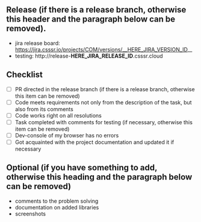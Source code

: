 ## Release (if there is a release branch, otherwise this header and the paragraph below can be removed).
* jira release board: https://jira.csssr.io/projects/COM/versions/__HERE_JIRA_VERSION_ID__
* testing: http://release-__HERE_JIRA_RELEASE_ID__.csssr.cloud

## Checklist
- [ ] PR directed in the release branch (if there is a release branch, otherwise this item can be removed)
- [ ] Code meets requirements not only from the description of the task, but also from its comments
- [ ] Code works right on all resolutions
- [ ] Task completed with comments for testing (if necessary, otherwise this item can be removed)
- [ ] Dev-console of my browser has no errors
- [ ] Got acquainted with the project documentation and updated it if necessary

## Optional (if you have something to add, otherwise this heading and the paragraph below can be removed)
* comments to the problem solving
* documentation on added libraries
* screenshots